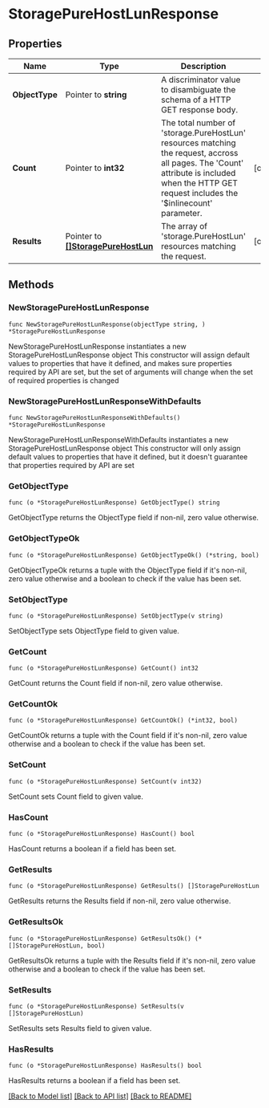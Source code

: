 # StoragePureHostLunResponse

## Properties

Name | Type | Description | Notes
------------ | ------------- | ------------- | -------------
**ObjectType** | Pointer to **string** | A discriminator value to disambiguate the schema of a HTTP GET response body. | 
**Count** | Pointer to **int32** | The total number of &#39;storage.PureHostLun&#39; resources matching the request, accross all pages. The &#39;Count&#39; attribute is included when the HTTP GET request includes the &#39;$inlinecount&#39; parameter. | [optional] 
**Results** | Pointer to [**[]StoragePureHostLun**](storage.PureHostLun.md) | The array of &#39;storage.PureHostLun&#39; resources matching the request. | [optional] 

## Methods

### NewStoragePureHostLunResponse

`func NewStoragePureHostLunResponse(objectType string, ) *StoragePureHostLunResponse`

NewStoragePureHostLunResponse instantiates a new StoragePureHostLunResponse object
This constructor will assign default values to properties that have it defined,
and makes sure properties required by API are set, but the set of arguments
will change when the set of required properties is changed

### NewStoragePureHostLunResponseWithDefaults

`func NewStoragePureHostLunResponseWithDefaults() *StoragePureHostLunResponse`

NewStoragePureHostLunResponseWithDefaults instantiates a new StoragePureHostLunResponse object
This constructor will only assign default values to properties that have it defined,
but it doesn't guarantee that properties required by API are set

### GetObjectType

`func (o *StoragePureHostLunResponse) GetObjectType() string`

GetObjectType returns the ObjectType field if non-nil, zero value otherwise.

### GetObjectTypeOk

`func (o *StoragePureHostLunResponse) GetObjectTypeOk() (*string, bool)`

GetObjectTypeOk returns a tuple with the ObjectType field if it's non-nil, zero value otherwise
and a boolean to check if the value has been set.

### SetObjectType

`func (o *StoragePureHostLunResponse) SetObjectType(v string)`

SetObjectType sets ObjectType field to given value.


### GetCount

`func (o *StoragePureHostLunResponse) GetCount() int32`

GetCount returns the Count field if non-nil, zero value otherwise.

### GetCountOk

`func (o *StoragePureHostLunResponse) GetCountOk() (*int32, bool)`

GetCountOk returns a tuple with the Count field if it's non-nil, zero value otherwise
and a boolean to check if the value has been set.

### SetCount

`func (o *StoragePureHostLunResponse) SetCount(v int32)`

SetCount sets Count field to given value.

### HasCount

`func (o *StoragePureHostLunResponse) HasCount() bool`

HasCount returns a boolean if a field has been set.

### GetResults

`func (o *StoragePureHostLunResponse) GetResults() []StoragePureHostLun`

GetResults returns the Results field if non-nil, zero value otherwise.

### GetResultsOk

`func (o *StoragePureHostLunResponse) GetResultsOk() (*[]StoragePureHostLun, bool)`

GetResultsOk returns a tuple with the Results field if it's non-nil, zero value otherwise
and a boolean to check if the value has been set.

### SetResults

`func (o *StoragePureHostLunResponse) SetResults(v []StoragePureHostLun)`

SetResults sets Results field to given value.

### HasResults

`func (o *StoragePureHostLunResponse) HasResults() bool`

HasResults returns a boolean if a field has been set.


[[Back to Model list]](../README.md#documentation-for-models) [[Back to API list]](../README.md#documentation-for-api-endpoints) [[Back to README]](../README.md)


